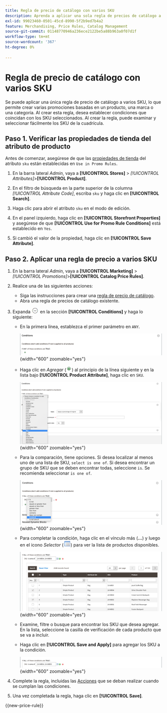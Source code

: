 ```yaml
---
title: Regla de precio de catálogo con varios SKU
description: Aprenda a aplicar una sola regla de precios de catálogo a varios SKU.
exl-id: 99023460-0501-45cd-8990-5f2b9ed7b4a2
feature: Merchandising, Price Rules, Catalog Management
source-git-commit: 01148770946a236ece2122be5a88b963a0f07d1f
workflow-type: tm+mt
source-wordcount: '367'
ht-degree: 0%

---
```


# Regla de precio de catálogo con varios SKU

Se puede aplicar una única regla de precio de catálogo a varios SKU, lo que permite crear varias promociones basadas en un producto, una marca o una categoría. Al crear esta regla, desea establecer condiciones que coincidan con los SKU seleccionados. Al crear la regla, puede examinar y seleccionar fácilmente los SKU de la cuadrícula.

## Paso 1. Verificar las propiedades de tienda del atributo de producto

Antes de comenzar, asegúrese de que las [propiedades de tienda](../catalog/attribute-product-create.md#step-4-describe-the-storefront-properties) del atributo `sku` están establecidas en `Use in Promo Rules`.

1. En la barra lateral _Admin_, vaya a **[!UICONTROL Stores]** > _[!UICONTROL Attributes]_>**[!UICONTROL Product]**.

1. En el filtro de búsqueda en la parte superior de la columna _[!UICONTROL Attribute Code]_, escriba `sku` y haga clic en **[!UICONTROL Search]**.

1. Haga clic para abrir el atributo `sku` en el modo de edición.

1. En el panel izquierdo, haga clic en **[!UICONTROL Storefront Properties]** y asegúrese de que **[!UICONTROL Use for Promo Rule Conditions]** está establecido en `Yes`.

1. Si cambió el valor de la propiedad, haga clic en **[!UICONTROL Save Attribute]**.

## Paso 2. Aplicar una regla de precio a varios SKU

1. En la barra lateral _Admin_, vaya a **[!UICONTROL Marketing]** > _[!UICONTROL Promotions]_>**[!UICONTROL Catalog Price Rules]**.

1. Realice una de las siguientes acciones:

   - Siga las instrucciones para crear una [regla de precio de catálogo](price-rules-catalog.md).
   - Abra una regla de precios de catálogo existente.

1. Expanda ![Selector de expansión](../assets/icon-display-expand.png) en la sección **[!UICONTROL Conditions]** y haga lo siguiente:

   - En la primera línea, establezca el primer parámetro en `ANY`.

     ![Condición de regla de precio de catálogo: CUALQUIERA](./assets/multiple-skus-condition1.png){width="600" zoomable="yes"}

   - Haga clic en _Agregar_ (![Agregar icono](../assets/icon-add-green-circle.png)) al principio de la línea siguiente y en la lista bajo **[!UICONTROL Product Attribute]**, haga clic en `SKU`.

     ![Condición de regla de precio de catálogo: el SKU es una de](./assets/multiple-skus-condition1a.png){width="600" zoomable="yes"}

   - Para la comparación, tiene opciones. Si desea localizar al menos uno de una lista de SKU, `select is one of`. Si desea encontrar un grupo de SKU que se deben encontrar todas, seleccione `is`. Se recomienda seleccionar `is one of`.

     ![Condición de regla de precio de catálogo: el SKU es una de](./assets/multiple-skus-condition1b.png){width="600" zoomable="yes"}

   - Para completar la condición, haga clic en el vínculo más (**...**) y luego en el icono _Selector_ (![Icono de lista](../assets/icon-list-chooser.png)) para ver la lista de productos disponibles.

     ![Condición de regla de precio de catálogo: varios SKU](./assets/multiple-skus-condition2b.png){width="600" zoomable="yes"}

   - Examine, filtre o busque para encontrar los SKU que desea agregar. En la lista, seleccione la casilla de verificación de cada producto que se va a incluir.

   - Haga clic en **[!UICONTROL Save and Apply]** para agregar los SKU a la condición.

     ![Condición de regla de precio de catálogo: varios SKU](./assets/multiple-skus-condition2.png){width="600" zoomable="yes"}

1. Complete la regla, incluidas las [Acciones](price-rules-catalog.md) que se deban realizar cuando se cumplan las condiciones.

1. Una vez completada la regla, haga clic en **[!UICONTROL Save]**.

{{new-price-rule}}
